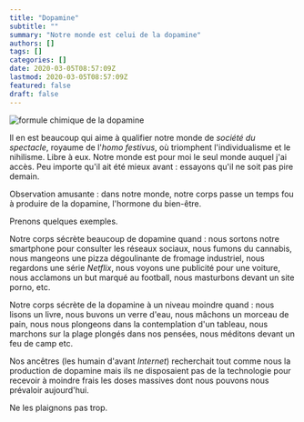 ```yaml
---
title: "Dopamine"
subtitle: ""
summary: "Notre monde est celui de la dopamine"
authors: []
tags: []
categories: []
date: 2020-03-05T08:57:09Z
lastmod: 2020-03-05T08:57:09Z
featured: false
draft: false
---
```


![formule chimique de la dopamine](https://upload.wikimedia.org/wikipedia/commons/thumb/6/6c/Dopamine2.svg/500px-Dopamine2.svg.png "formule chimique de la dopamine")

Il en est beaucoup qui aime à qualifier notre monde de _société du spectacle_, royaume de l'_homo festivus_, où triomphent l'individualisme et le nihilisme. Libre à eux. Notre monde est pour moi le seul monde auquel j'ai accès. Peu importe qu'il ait été mieux avant : essayons qu'il ne soit pas pire demain.

Observation amusante : dans notre monde, notre corps passe un temps fou à produire de la dopamine, l'hormone du bien-être. 

Prenons quelques exemples.

Notre corps sécrète beaucoup de dopamine quand : nous sortons notre smartphone pour consulter les réseaux sociaux, nous fumons du cannabis, nous mangeons une pizza dégoulinante de fromage industriel, nous regardons une série _Netflix_, nous voyons une publicité pour une voiture, nous acclamons un but marqué au football, nous masturbons devant un site porno, etc.

Notre corps sécrète de la dopamine à un niveau moindre quand : nous lisons un livre, nous buvons un verre d'eau, nous mâchons un morceau de pain, nous nous plongeons dans la contemplation d'un tableau, nous marchons sur la plage plongés dans nos pensées, nous méditons devant un feu de camp etc.

Nos ancêtres (les humain d'avant _Internet_) recherchait tout comme nous la production de dopamine mais ils ne disposaient pas de la technologie pour recevoir à moindre frais les doses massives dont nous pouvons nous prévaloir aujourd'hui.

Ne les plaignons pas trop.
